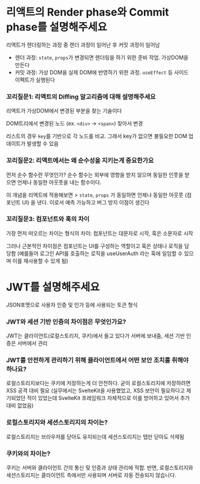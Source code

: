 # 리액트의 Render phase와 Commit phase를 설명해주세요
리액트가 렌더링하는 과정 중 렌더 과정이 일어난 후 커밋 과정이 일어남
- 렌더 과정: `state`, `props`가 변경되면 렌더링을 하기 위한 준비 작업. 가상DOM을 만든다
- 커밋 과정: 가상 DOM을 실제 DOM에 반영하기 위한 과정. `useEffect` 등 사이드 이펙트가 실행된다

### 꼬리질문1: 리액트의 Diffing 알고리즘에 대해 설명해주세요
리액트가 가상DOM에서 변경된 부분을 찾는 기술이다

DOM트리에서 변경된 노드 (ex. `<div>` -> `<span>`) 찾아서 변경

리스트의 경우 `key`를 기반으로 각 노드를 비교. 그래서 key가 없으면 불필요한 DOM 업데이트가 발생할 수 있음 

### 꼬리질문2: 리액트에서는 왜 순수성을 지키는게 중요한가요
먼저 순수 함수란 무엇인가? 순수 함수는 외부에 영향을 받지 않으며 동일한 인풋을 받으면 언제나 동일한 아웃풋을 내는 함수이다.

이 개념을  리액트에 적용해보면 > `state`, `props` 가 동일하면 언제나 동일한 아웃풋 (컴포넌트 UI) 을 낸다. 이로서 예측 가능하고 버그 방지 이점이 생긴다

### 꼬리질문3: 컴포넌트와 훅의 차이
가장 먼저 떠오르는 차이는 형식의 차이: 컴포넌트는 대문자로 시작, 훅은 소문자로 시작

그러나 근본적인 차이점은 컴포넌트는 UI를 구성하는 역할이고 훅은 상태나 로직을 담당함 (예를들어 로그인 API를 호출하는 로직을 useUserAuth 라는 훅에 일임할 수 있으며 이를 재사용할 수 있게 됨)

# JWT를 설명해주세요
JSON포맷으로 사용자 인증 및 인가 등에 사용되는 토큰 형식 

### JWT와 세션 기반 인증의 차이점은 무엇인가요?

JWT는 클라이언트(로컬스토리지, 쿠키)에서 들고 있다가 서버에 보내줌, 세션 기반 인증은 서버에서 관리

### JWT를 안전하게 관리하기 위해 클라이언트에서 어떤 보안 조치를 취해야 하나요?

로컬스토리지보다는 쿠키에 저장하는게 더 안전하다. 굳이 로컬스토리지에 저장하려면 XSS 공격 대비 필요 (실무에서는 SvelteKit을 사용했었고, XSS 보안이 필요하다고 제기되었던 적이 있었는데 SvelteKit 프레임워크 자체적으로 이를 방어하고 있어서 추가 대비 없었음)

### 로컬스토리지와 세션스토리지의 차이는?
로컬스토리지는 브라우저를 닫아도 유지되는데 세션스토리지는 탭만 닫아도 삭제됨

### 쿠키와의 차이는?
쿠키는 서버와 클라이언트 간의 통신 및 인증과 상태 관리에 적합.
반면, 로컬스토리지와 세션스토리지는 클라이언트 측에서만 사용되며 서버로 자동 전송되지 않습니다.
